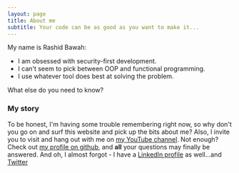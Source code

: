```yaml
---
layout: page
title: About me
subtitle: Your code can be as good as you want to make it...
---
```


My name is Rashid Bawah:

- I am obsessed with security-first development.
- I can't seem to pick between OOP and functional programming.
- I use whatever tool does best at solving the problem.

What else do you need to know?

### My story

To be honest, I'm having some trouble remembering right now, so why don't you go on and surf this website and pick up the bits about me? Also, I invite you to visit and hang out with me on [my YouTube channel](https://www.youtube.com/channel/UCFMwPYpRntd_S6jj4XOLZBA). Not enough? Check out [my profile on github](https://github.com/rbawah), and **all** your questions may finally be answered. And oh, I almost forgot - I have a [LinkedIn profile](https://www.linkedin.com/in/rashidbawah/) as well...and [Twitter](https://twitter.com/RashidBawah)
